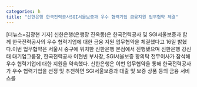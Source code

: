 ```yaml
---
categories: h
title: "신한은행 한국전력공사SGI서울보증과 우수 협력기업 금융지원 업무협약 체결"
---
```

[더뉴스=김광현 기자] 신한은행(은행장 진옥동)은 한국전력공사 및 SGI서울보증과 함께 한국전력공사의 우수 협력기업에 대한 금융 지원 업무협약을 체결했다고 16일 밝혔다.이번 업무협약은 서울시 중구에 위치한 신한은행 본점에서 진행됐으며 신한은행 강신태 대기업그룹장, 한국전력공사 이현빈 부사장, SGI서울보증 황의탁 전무이사가 참석해 우수 협력기업에 대한 지원을 약속했다.																신한은행은 이번 업무협약을 통해 한국전력공사가 우수 협력기업을 선정 및 추천하면 SGI서울보증과 대출 및 보증 상품 등의 금융 서비스를